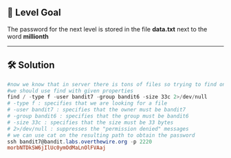 ## 🔐 Level Goal

The password for the next level is stored in the file **data.txt** next to the word **millionth**

---

## 🛠️ Solution

```powershell
#now we know that in server there is tons of files so trying to find one by one is impossible
#we should use find with given properties
find / -type f -user bandit7 -group bandit6 -size 33c 2>/dev/null
# -type f : specifies that we are looking for a file  
# -user bandit7 : specifies that the owner must be bandit7  
# -group bandit6 : specifies that the group must be bandit6  
# -size 33c : specifies that the size must be 33 bytes  
# 2>/dev/null : suppresses the "permission denied" messages  
# we can use cat on the resulting path to obtain the password  
ssh bandit7@bandit.labs.overthewire.org -p 2220
morbNTDkSW6jIlUc0ymOdMaLnOlFVAaj
```